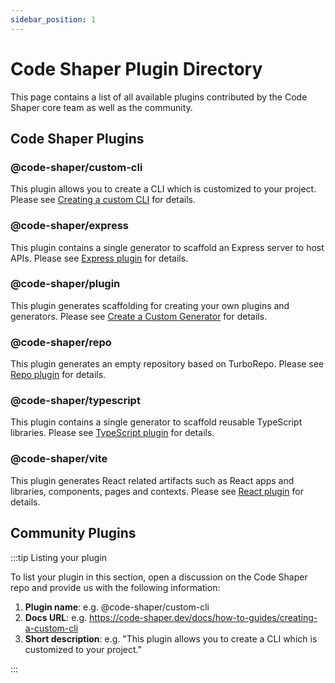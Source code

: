 ```yaml
---
sidebar_position: 1
---
```


# Code Shaper Plugin Directory

This page contains a list of all available plugins contributed by the Code
Shaper core team as well as the community.

## Code Shaper Plugins

### @code-shaper/custom-cli

This plugin allows you to create a CLI which is customized to your project.
Please see [Creating a custom CLI](../how-to-guides/creating-a-custom-cli) for
details.

### @code-shaper/express

This plugin contains a single generator to scaffold an Express server to host
APIs. Please see [Express plugin](../reference/express-plugin) for details.

### @code-shaper/plugin

This plugin generates scaffolding for creating your own plugins and generators.
Please see
[Create a Custom Generator](../getting-started/create-a-custom-generator) for
details.

### @code-shaper/repo

This plugin generates an empty repository based on TurboRepo. Please see
[Repo plugin](../reference/repo-plugin) for details.

### @code-shaper/typescript

This plugin contains a single generator to scaffold reusable TypeScript
libraries. Please see [TypeScript plugin](../reference/typescript-plugin) for
details.

### @code-shaper/vite

This plugin generates React related artifacts such as React apps and libraries,
components, pages and contexts. Please see
[React plugin](../reference/vite-plugin) for details.

## Community Plugins

:::tip Listing your plugin

To list your plugin in this section, open a discussion on the Code Shaper repo
and provide us with the following information:

1. **Plugin name**: e.g. @code-shaper/custom-cli
2. **Docs URL**: e.g.
   https://code-shaper.dev/docs/how-to-guides/creating-a-custom-cli
3. **Short description**: e.g. "This plugin allows you to create a CLI which is
   customized to your project."

:::
